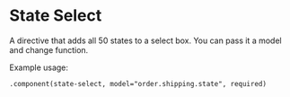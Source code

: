 State Select
=======

A directive that adds all 50 states to a select box. You can pass it a model and change function.

Example usage:

```
.component(state-select, model="order.shipping.state", required)
```